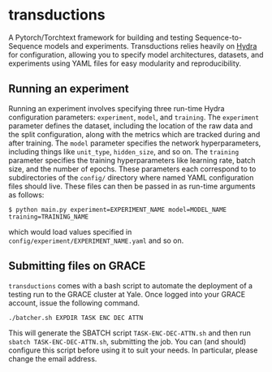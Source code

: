 # transductions

A Pytorch/Torchtext framework for building and testing Sequence-to-Sequence
models and experiments. Transductions relies heavily on 
[Hydra](https://github.com/facebookresearch/hydra) for configuration,
allowing you to specify model architectures, datasets, and experiments using
YAML files for easy modularity and reproducibility.

## Running an experiment

Running an experiment involves specifying three run-time Hydra configuration 
parameters: `experiment`, `model`, and `training`. The `experiment` parameter
defines the dataset, including the location of the raw data and the split 
configuration, along with the metrics which are tracked during and after 
training. The `model` parameter specifies the network hyperparameters, including
things like `unit_type`, `hidden_size`, and so on. The `training` parameter 
specifies the training hyperparameters like learning rate, batch size, and the 
number of epochs. These parameters each correspond to to subdirectories of the
`config/` directory where named YAML configuration files should live. These
files can then be passed in as run-time arguments as follows:
```
$ python main.py experiment=EXPERIMENT_NAME model=MODEL_NAME training=TRAINING_NAME
```
which would load values specified in `config/experiment/EXPERIMENT_NAME.yaml` 
and so on.


## Submitting files on GRACE

`transductions` comes with a bash script to automate the deployment of a testing run to the GRACE cluster at Yale. Once logged into your GRACE account,
issue the following command.

```
./batcher.sh EXPDIR TASK ENC DEC ATTN
```

This will generate the SBATCH script `TASK-ENC-DEC-ATTN.sh` and then run `sbatch TASK-ENC-DEC-ATTN.sh`, submitting the job. You can (and should) configure this script before using it to suit your needs. In particular, please change the email address.

